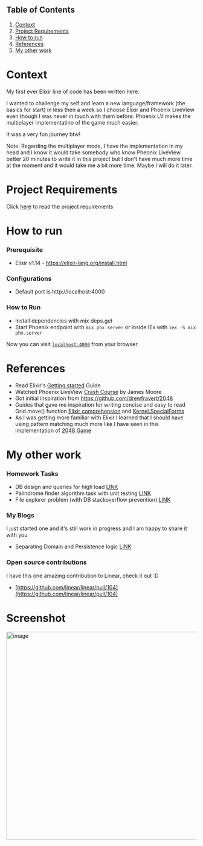 ## Table of Contents

1. [Context](#context)
2. [Project Requirements](#project-requirements)
3. [How to run](#how-to-run)
4. [References](#references)
5. [My other work](#my-other-work)

# Context
My first ever Elixir line of code has been written here.

I wanted to challenge my self and learn a new language/framework (the basics for start) in less then a week so I choose Elixir and Phoenix LiveView even though I was never in touch with them before. Phoenix LV makes the multiplayer implementatino of the game much easier.
 
It was a very fun journey btw!
 
Note: Regarding the multiplayer mode, I have the implementation in my head and I know it would take somebody who know Pheonix LiveView better 20 minutes to write it in this project but I don't have much more time at the moment and it would take me a bit more time. Maybe I will do it later.
 
# Project Requirements

Click [here](REQUIREMENTS.pdf) to read the project requirements

# How to run

### Prerequisite

* Elixir v1.14 - https://elixir-lang.org/install.html

### Configurations
* Default port is http://localhost:4000

### How to Run
* Install dependencies with mix deps.get
* Start Phoenix endpoint with `mix phx.server` or inside IEx with `iex -S mix phx.server`

Now you can visit [`localhost:4000`](http://localhost:4000) from your browser.


# References

* Read Elixir's [Getting started](https://elixir-lang.org/getting-started) Guide
* Watched Phoenix LiveView [Crash Course](https://www.youtube.com/watch?v=U_Pe8Ru06fM)  by James Moore
* Got initial inspiration from https://github.com/drewfravert/2048 
* Guides that gave me inspiration for writing concise and easy to read Grid.move() function [Elixir comprehension](https://www.mitchellhanberg.com/the-comprehensive-guide-to-elixirs-for-comprehension/) and 
[Kernel.SpecialForms](https://hexdocs.pm/elixir/Kernel.SpecialForms.html#for/1)
* As I was getting more familiar with Elixir I learned that I should have using pattern matching much more like I have seen in this implementation of [2048 Game](https://github.com/martinsvalin/lv2048/blob/master/lib/lv2048/grid.ex) 


# My other work
### Homework Tasks
* DB design and queries for high load [LINK](https://github.com/harisbotic/hiring-tool-db-design)
* Palindrome finder algorithm task with unit testing [LINK](https://github.com/harisbotic/palindrome-finder)
* File explorer problem (with DB stackoverflow prevention) [LINK](https://github.com/harisbotic/simple-file-explorer)

### My Blogs
I just started one and it's still work in progress and I am happy to share it with you
* Separating Domain and Persistence logic [LINK](https://docs.google.com/document/d/1XiOxjL9mkhNoJOthrLRX9VSzO7YXH1nxVU3P_jUcl8k/edit?usp=sharing)

### Open source contributions
I have this one amazing contribution to Linear, check it out :D

* [https://github.com/linear/linear/pull/104](https://github.com/linear/linear/pull/104)

# Screenshot

<img width="550" alt="image" src="https://user-images.githubusercontent.com/6454831/204549710-dec3777d-dd32-4794-a31c-093a4ac9f4cb.png">

